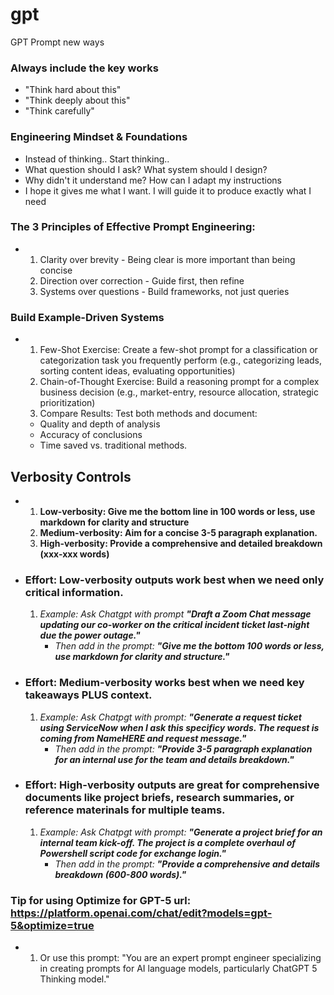 # gpt
GPT Prompt new ways

### Always include the key works
- "Think hard about this"
- "Think deeply about this"
- "Think carefully"


### Engineering Mindset & Foundations
- Instead of thinking..                   Start thinking..
- What question should I ask?             What system should I design?
- Why didn't it understand me?            How can I adapt my instructions
- I hope it gives me what I want.         I will guide it to produce exactly what I need

### The 3 Principles of Effective Prompt Engineering:
- 1. Clarity over brevity - Being clear is more important than being concise
  2. Direction over correction - Guide first, then refine
  3. Systems over questions - Build frameworks, not just queries

### Build Example-Driven Systems
- 1. Few-Shot Exercise: Create a few-shot prompt for a classification or categorization task you frequently perform (e.g., categorizing leads, sorting content ideas, evaluating opportunities)
  2. Chain-of-Thought Exercise: Build a reasoning prompt for a complex business decision (e.g., market-entry, resource allocation, strategic prioritization)
  3. Compare Results: Test both methods and document:
  - Quality and depth of analysis
  - Accuracy of conclusions
  - Time saved vs. traditional methods.




## Verbosity Controls

- 1. **Low-verbosity: Give me the bottom line in 100 words or less, use markdown for clarity and structure**
  2. **Medium-verbosity: Aim for a concise 3-5 paragraph explanation.**
  3. **High-verbosity: Provide a comprehensive and detailed breakdown (xxx-xxx words)**
 
- ### **Effort: Low-verbosity outputs work best when we need only critical information.**
  1. *Example: Ask Chatgpt with prompt ____"Draft a Zoom Chat message updating our co-worker on the critical incident ticket last-night due the power outage."____*
     - *Then add in the prompt: ____"Give me the bottom 100 words or less, use markdown for clarity and structure."____*
    
- ### **Effort: Medium-verbosity works best when we need key takeaways PLUS context.**
  1. *Example: Ask Chatpgt with prompt: ____"Generate a request ticket using ServiceNow when I ask this specificy words. The request is coming from NameHERE and request message."____*
     - *Then add in the prompt: ____"Provide 3-5 paragraph explanation for an internal use for the team and details breakdown."____*

- ### **Effort: High-verbosity outputs are great for comprehensive documents like project briefs, research summaries, or reference materinals for multiple teams.**
  1. *Example: Ask Chatpgt with prompt: ____"Generate a project brief for an internal team kick-off. The project is a complete overhaul of Powershell script code for exchange login."____*
     - *Then add in the prompt: ____"Provide a comprehensive and details breakdown (600-800 words)."____*
    



### Tip for using Optimize for GPT-5 url: https://platform.openai.com/chat/edit?models=gpt-5&optimize=true
- 1. Or use this prompt: "You are an expert prompt engineer specializing in creating prompts for AI language models, particularly ChatGPT 5 Thinking model."
